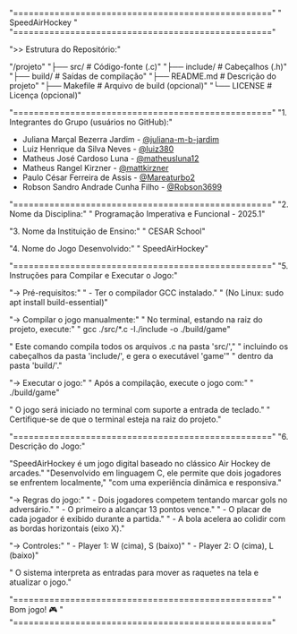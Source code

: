  "=================================================="
 "                SpeedAirHockey                    "
 "=================================================="

 ">> Estrutura do Repositório:"

 "/projeto"
 "├── src/        # Código-fonte (.c)"
 "├── include/    # Cabeçalhos (.h)"
 "├── build/      # Saídas de compilação"
 "├── README.md   # Descrição do projeto"
 "├── Makefile    # Arquivo de build (opcional)"
 "└── LICENSE     # Licença (opcional)"

 "=================================================="
 "1. Integrantes do Grupo (usuários no GitHub):"

- Juliana Marçal Bezerra Jardim - [@juliana-m-b-jardim](https://github.com/juliana-m-b-jardim)
- Luiz Henrique da Silva Neves - [@luiz380](https://github.com/luiz380)
- Matheus José Cardoso Luna - [@matheusluna12](https://github.com/matheusluna12)
- Matheus Rangel Kirzner - [@mattkirzner](https://github.com/mattkirzner)
- Paulo César Ferreira de Assis - [@Mareaturbo2](https://github.com/Mareaturbo2)
- Robson Sandro Andrade Cunha Filho - [@Robson3699](https://github.com/Robson3699)

 "=================================================="
 "2. Nome da Disciplina:"
 "   Programação Imperativa e Funcional - 2025.1"

 "3. Nome da Instituição de Ensino:"
 "   CESAR School"

 "4. Nome do Jogo Desenvolvido:"
 "   SpeedAirHockey"

 "=================================================="
 "5. Instruções para Compilar e Executar o Jogo:"

 "-> Pré-requisitos:"
 "   - Ter o compilador GCC instalado."
 "     (No Linux: sudo apt install build-essential)"

 "-> Compilar o jogo manualmente:"
 "   No terminal, estando na raiz do projeto, execute:"
 "     gcc ./src/*.c -I./include -o ./build/game"

 "   Este comando compila todos os arquivos .c na pasta 'src/',"
 "   incluindo os cabeçalhos da pasta 'include/', e gera o executável 'game'"
 "   dentro da pasta 'build/'."

 "-> Executar o jogo:"
 "   Após a compilação, execute o jogo com:"
 "     ./build/game"

 "   O jogo será iniciado no terminal com suporte a entrada de teclado."
 "   Certifique-se de que o terminal esteja na raiz do projeto."

 "=================================================="
 "6. Descrição do Jogo:"

 "SpeedAirHockey é um jogo digital baseado no clássico Air Hockey de arcades."
 "Desenvolvido em linguagem C, ele permite que dois jogadores se enfrentem localmente,"
 "com uma experiência dinâmica e responsiva."

 "-> Regras do jogo:"
 "   - Dois jogadores competem tentando marcar gols no adversário."
 "   - O primeiro a alcançar 13 pontos vence."
 "   - O placar de cada jogador é exibido durante a partida."
 "   - A bola acelera ao colidir com as bordas horizontais (eixo X)."

 "-> Controles:"
 "   - Player 1: W (cima), S (baixo)"
 "   - Player 2: O (cima), L (baixo)"

 "   O sistema interpreta as entradas para mover as raquetes na tela e atualizar o jogo."

 "=================================================="
 "                 Bom jogo! 🎮                      "
 "=================================================="
